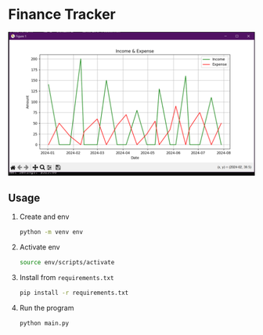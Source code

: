 # Finance Tracker 

![](/images/graph.png)

## Usage

1. Create and env
    ```bash
    python -m venv env
    ```
2. Activate env
    ```bash
    source env/scripts/activate
    ```
3. Install from `requirements.txt`
    ```bash
    pip install -r requirements.txt
    ```
4. Run the program
   ```bash
   python main.py
   ```